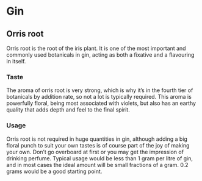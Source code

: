 # Gin

## Orris root

Orris root is the root of the iris plant. It is one of the most important and commonly used botanicals in gin, acting as both a fixative and a flavouring in itself.

### Taste

The aroma of orris root is very strong, which is why it’s in the fourth tier of botanicals by addition rate, so not a lot is typically required. This aroma is powerfully floral, being most associated with violets, but also has an earthy quality that adds depth and feel to the final spirit.

### Usage

Orris root is not required in huge quantities in gin, although adding a big floral punch to suit your own tastes is of course part of the joy of making your own. Don’t go overboard at first or you may get the impression of drinking perfume. Typical usage would be less than 1 gram per litre of gin, and in most cases the ideal amount will be small fractions of a gram. 0.2 grams would be a good starting point.
